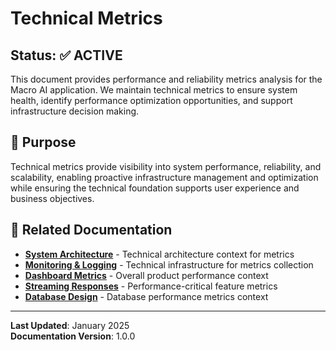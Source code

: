 # Technical Metrics

## Status: ✅ ACTIVE

This document provides performance and reliability metrics analysis for the Macro AI application. We maintain technical
metrics to ensure system health, identify performance optimization opportunities, and support infrastructure decision
making.

## 🎯 Purpose

Technical metrics provide visibility into system performance, reliability, and scalability, enabling proactive
infrastructure management and optimization while ensuring the technical foundation supports user experience and business
objectives.

## 🔗 Related Documentation

- **[System Architecture](../../../architecture/system-architecture.md)** - Technical architecture context for metrics
- **[Monitoring & Logging](../../../deployment/monitoring-logging.md)** - Technical infrastructure for metrics collection
- **[Dashboard Metrics](./dashboard-metrics.md)** - Overall product performance context
- **[Streaming Responses](../../../features/chat-system/streaming-responses.md)** - Performance-critical feature metrics
- **[Database Design](../../../architecture/database-design.md)** - Database performance metrics context

---

**Last Updated**: January 2025  
**Documentation Version**: 1.0.0
